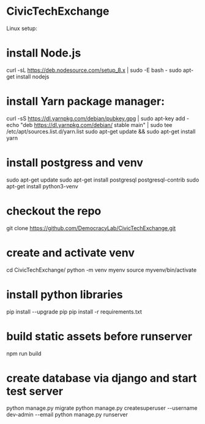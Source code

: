 # CivicTechExchange

Linux setup:

# install Node.js
curl -sL https://deb.nodesource.com/setup_8.x | sudo -E bash -
sudo apt-get install nodejs

# install Yarn package manager:
curl -sS https://dl.yarnpkg.com/debian/pubkey.gpg | sudo apt-key add -
echo "deb https://dl.yarnpkg.com/debian/ stable main" | sudo tee /etc/apt/sources.list.d/yarn.list
sudo apt-get update && sudo apt-get install yarn

# install postgress and venv
sudo apt-get update
sudo apt-get install postgresql postgresql-contrib
sudo apt-get install python3-venv

# checkout the repo
git clone https://github.com/DemocracyLab/CivicTechExchange.git

# create and activate venv
cd CivicTechExchange/
python -m venv myenv
source myvenv/bin/activate

# install python libraries
pip install --upgrade pip
pip install -r requirements.txt

# build static assets before runserver
npm run build

# create database via django and start test server
python manage.py migrate
python manage.py createsuperuser --username dev-admin --email <your email>
python manage.py runserver
